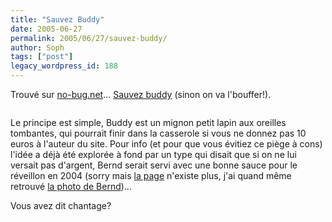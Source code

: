 ```yaml
---
title: "Sauvez Buddy"
date: 2005-06-27
permalink: 2005/06/27/sauvez-buddy/
author: Soph
tags: ["post"]
legacy_wordpress_id: 188
---
```


Trouvé sur [no-bug.net](http://www.no-bug.net/index.php)... [Sauvez buddy](http://www.sauvezbuddy.com/) (sinon on va l'bouffer!).

<img src="https://64k.be/wp-content/uploads/2006/web/Buddy2.jpg" alt="" />

<!-- excerpt -->

Le principe est simple, Buddy est un mignon petit lapin aux oreilles tombantes, qui pourrait finir dans la casserole si vous ne donnez pas 10 euros à l'auteur du site. Pour info (et pour que vous évitiez ce piège à cons) l'idée a déjà été explorée à fond par un type qui disait que si on ne lui versait pas d'argent, Bernd serait servi avec une bonne sauce pour le réveillon en 2004 (sorry mais [la page](http://www.krohm.mynetcologne.de/bernd.htm) n'existe plus, j'ai quand même retrouvé [la photo de Bernd](http://www.fluctuat.net/blog/imprimer.php3?id_article=909))...

Vous avez dit chantage?
